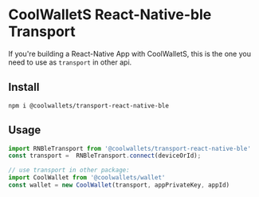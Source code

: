 # CoolWalletS React-Native-ble Transport

If you're building a React-Native App with CoolWalletS, this is the one you need to use as `transport` in other api.

## Install

```shell
npm i @coolwallets/transport-react-native-ble
```

## Usage

```javascript
import RNBleTransport from '@coolwallets/transport-react-native-ble'
const transport =  RNBleTransport.connect(deviceOrId);

// use transport in other package:
import CoolWallet from '@coolwallets/wallet'
const wallet = new CoolWallet(transport, appPrivateKey, appId)

```
